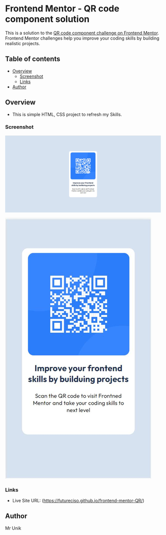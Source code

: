 # Frontend Mentor - QR code component solution

This is a solution to the [QR code component challenge on Frontend Mentor](https://www.frontendmentor.io/challenges/qr-code-component-iux_sIO_H). Frontend Mentor challenges help you improve your coding skills by building realistic projects.

## Table of contents

- [Overview](#overview)
  - [Screenshot](#screenshot)
  - [Links](#links)
- [Author](#author)

## Overview
 - This is simple HTML, CSS project to refresh my Skills.

### Screenshot

![](screenshot1.JPG)


![](screenshot2.JPG)

### Links
- Live Site URL: (https://futureciso.github.io/frontend-mentor-QR/)


## Author
Mr Unik

